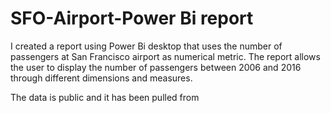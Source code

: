 # SFO-Airport-Power Bi report

I created a report using Power Bi desktop that uses the number of passengers at San Francisco airport as numerical metric.
The report allows the user to display the number of passengers between 2006 and 2016 through different dimensions and measures.

The data is public and it has been pulled from 
